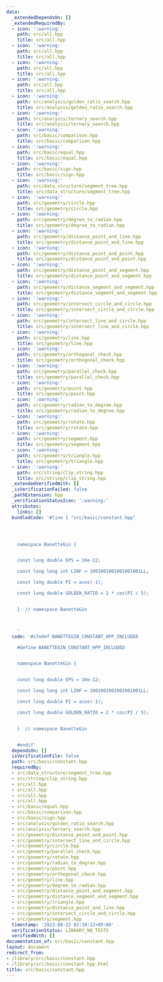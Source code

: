 ```yaml
---
data:
  _extendedDependsOn: []
  _extendedRequiredBy:
  - icon: ':warning:'
    path: src/all.hpp
    title: src/all.hpp
  - icon: ':warning:'
    path: src/all.hpp
    title: src/all.hpp
  - icon: ':warning:'
    path: src/all.hpp
    title: src/all.hpp
  - icon: ':warning:'
    path: src/all.hpp
    title: src/all.hpp
  - icon: ':warning:'
    path: src/analysis/golden_ratio_search.hpp
    title: src/analysis/golden_ratio_search.hpp
  - icon: ':warning:'
    path: src/analysis/ternary_search.hpp
    title: src/analysis/ternary_search.hpp
  - icon: ':warning:'
    path: src/basic/comparison.hpp
    title: src/basic/comparison.hpp
  - icon: ':warning:'
    path: src/basic/equal.hpp
    title: src/basic/equal.hpp
  - icon: ':warning:'
    path: src/basic/sign.hpp
    title: src/basic/sign.hpp
  - icon: ':warning:'
    path: src/data_structure/segment_tree.hpp
    title: src/data_structure/segment_tree.hpp
  - icon: ':warning:'
    path: src/geometry/circle.hpp
    title: src/geometry/circle.hpp
  - icon: ':warning:'
    path: src/geometry/degree_to_radian.hpp
    title: src/geometry/degree_to_radian.hpp
  - icon: ':warning:'
    path: src/geometry/distance_point_and_line.hpp
    title: src/geometry/distance_point_and_line.hpp
  - icon: ':warning:'
    path: src/geometry/distance_point_and_point.hpp
    title: src/geometry/distance_point_and_point.hpp
  - icon: ':warning:'
    path: src/geometry/distance_point_and_segment.hpp
    title: src/geometry/distance_point_and_segment.hpp
  - icon: ':warning:'
    path: src/geometry/distance_segment_and_segment.hpp
    title: src/geometry/distance_segment_and_segment.hpp
  - icon: ':warning:'
    path: src/geometry/intersect_circle_and_circle.hpp
    title: src/geometry/intersect_circle_and_circle.hpp
  - icon: ':warning:'
    path: src/geometry/intersect_line_and_circle.hpp
    title: src/geometry/intersect_line_and_circle.hpp
  - icon: ':warning:'
    path: src/geometry/line.hpp
    title: src/geometry/line.hpp
  - icon: ':warning:'
    path: src/geometry/orthogonal_check.hpp
    title: src/geometry/orthogonal_check.hpp
  - icon: ':warning:'
    path: src/geometry/parallel_check.hpp
    title: src/geometry/parallel_check.hpp
  - icon: ':warning:'
    path: src/geometry/point.hpp
    title: src/geometry/point.hpp
  - icon: ':warning:'
    path: src/geometry/radian_to_degree.hpp
    title: src/geometry/radian_to_degree.hpp
  - icon: ':warning:'
    path: src/geometry/rotate.hpp
    title: src/geometry/rotate.hpp
  - icon: ':warning:'
    path: src/geometry/segment.hpp
    title: src/geometry/segment.hpp
  - icon: ':warning:'
    path: src/geometry/triangle.hpp
    title: src/geometry/triangle.hpp
  - icon: ':warning:'
    path: src/string/clip_string.hpp
    title: src/string/clip_string.hpp
  _extendedVerifiedWith: []
  _isVerificationFailed: false
  _pathExtension: hpp
  _verificationStatusIcon: ':warning:'
  attributes:
    links: []
  bundledCode: '#line 1 "src/basic/constant.hpp"




    namespace BanetteGin {


    const long double EPS = 10e-12;

    const long long int LINF = 1001001001001001001LL;

    const long double PI = acos(-1);

    const long double GOLDEN_RATIO = 2 * cos(PI / 5);


    }  // namespace BanetteGin



    '
  code: '#ifndef BANETTEGIN_CONSTANT_HPP_INCLUDED

    #define BANETTEGIN_CONSTANT_HPP_INCLUDED


    namespace BanetteGin {


    const long double EPS = 10e-12;

    const long long int LINF = 1001001001001001001LL;

    const long double PI = acos(-1);

    const long double GOLDEN_RATIO = 2 * cos(PI / 5);


    }  // namespace BanetteGin


    #endif'
  dependsOn: []
  isVerificationFile: false
  path: src/basic/constant.hpp
  requiredBy:
  - src/data_structure/segment_tree.hpp
  - src/string/clip_string.hpp
  - src/all.hpp
  - src/all.hpp
  - src/all.hpp
  - src/all.hpp
  - src/basic/equal.hpp
  - src/basic/comparison.hpp
  - src/basic/sign.hpp
  - src/analysis/golden_ratio_search.hpp
  - src/analysis/ternary_search.hpp
  - src/geometry/distance_point_and_point.hpp
  - src/geometry/intersect_line_and_circle.hpp
  - src/geometry/circle.hpp
  - src/geometry/parallel_check.hpp
  - src/geometry/rotate.hpp
  - src/geometry/radian_to_degree.hpp
  - src/geometry/point.hpp
  - src/geometry/orthogonal_check.hpp
  - src/geometry/line.hpp
  - src/geometry/degree_to_radian.hpp
  - src/geometry/distance_point_and_segment.hpp
  - src/geometry/distance_segment_and_segment.hpp
  - src/geometry/triangle.hpp
  - src/geometry/distance_point_and_line.hpp
  - src/geometry/intersect_circle_and_circle.hpp
  - src/geometry/segment.hpp
  timestamp: '2023-08-22 02:10:12+09:00'
  verificationStatus: LIBRARY_NO_TESTS
  verifiedWith: []
documentation_of: src/basic/constant.hpp
layout: document
redirect_from:
- /library/src/basic/constant.hpp
- /library/src/basic/constant.hpp.html
title: src/basic/constant.hpp
---
```

